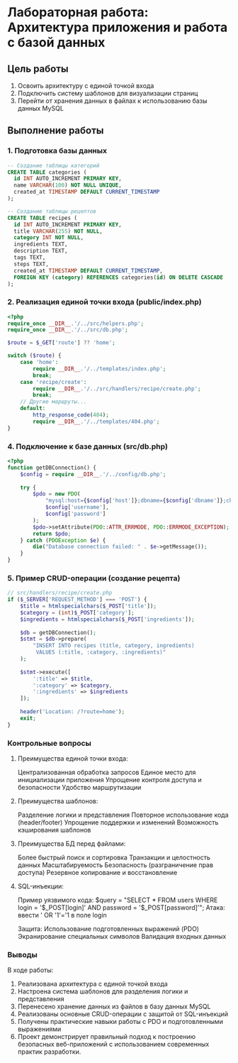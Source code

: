 # Лабораторная работа: Архитектура приложения и работа с базой данных

## Цель работы
1. Освоить архитектуру с единой точкой входа
2. Подключить систему шаблонов для визуализации страниц
3. Перейти от хранения данных в файлах к использованию базы данных MySQL

## Выполнение работы

### 1. Подготовка базы данных
```sql
-- Создание таблицы категорий
CREATE TABLE categories (
  id INT AUTO_INCREMENT PRIMARY KEY,
  name VARCHAR(100) NOT NULL UNIQUE,
  created_at TIMESTAMP DEFAULT CURRENT_TIMESTAMP
);

-- Создание таблицы рецептов
CREATE TABLE recipes (
  id INT AUTO_INCREMENT PRIMARY KEY,
  title VARCHAR(255) NOT NULL,
  category INT NOT NULL,
  ingredients TEXT,
  description TEXT,
  tags TEXT,
  steps TEXT,
  created_at TIMESTAMP DEFAULT CURRENT_TIMESTAMP,
  FOREIGN KEY (category) REFERENCES categories(id) ON DELETE CASCADE
);
```
### 2. Реализация единой точки входа (public/index.php)
```php
<?php
require_once __DIR__.'/../src/helpers.php';
require_once __DIR__.'/../src/db.php';

$route = $_GET['route'] ?? 'home';

switch ($route) {
    case 'home':
        require __DIR__.'/../templates/index.php';
        break;
    case 'recipe/create':
        require __DIR__.'/../src/handlers/recipe/create.php';
        break;
    // Другие маршруты...
    default:
        http_response_code(404);
        require __DIR__.'/../templates/404.php';
}
```
### 4. Подключение к базе данных (src/db.php)
```php
<?php
function getDBConnection() {
    $config = require __DIR__.'/../config/db.php';
    
    try {
        $pdo = new PDO(
            "mysql:host={$config['host']};dbname={$config['dbname']};charset=utf8",
            $config['username'],
            $config['password']
        );
        $pdo->setAttribute(PDO::ATTR_ERRMODE, PDO::ERRMODE_EXCEPTION);
        return $pdo;
    } catch (PDOException $e) {
        die("Database connection failed: " . $e->getMessage());
    }
}
```
### 5. Пример CRUD-операции (создание рецепта)
```php
// src/handlers/recipe/create.php
if ($_SERVER['REQUEST_METHOD'] === 'POST') {
    $title = htmlspecialchars($_POST['title']);
    $category = (int)$_POST['category'];
    $ingredients = htmlspecialchars($_POST['ingredients']);
    
    $db = getDBConnection();
    $stmt = $db->prepare(
        "INSERT INTO recipes (title, category, ingredients) 
         VALUES (:title, :category, :ingredients)"
    );
    
    $stmt->execute([
        ':title' => $title,
        ':category' => $category,
        ':ingredients' => $ingredients
    ]);
    
    header('Location: /?route=home');
    exit;
}
```
### Контрольные вопросы

1. Преимущества единой точки входа:

    Централизованная обработка запросов
    Единое место для инициализации приложения
    Упрощение контроля доступа и безопасности
    Удобство маршрутизации

2. Преимущества шаблонов:

    Разделение логики и представления
    Повторное использование кода (header/footer)
    Упрощение поддержки и изменений
    Возможность кэширования шаблонов

3. Преимущества БД перед файлами:

    Более быстрый поиск и сортировка
    Транзакции и целостность данных
    Масштабируемость
    Безопасность (разграничение прав доступа)
    Резервное копирование и восстановление

4. SQL-инъекции:

    Пример уязвимого кода:
        $query = "SELECT * FROM users WHERE login = '$_POST[login]' AND password = '$_POST[password]'"; 
        Атака: ввести ' OR '1'='1 в поле login

    Защита:
        Использование подготовленных выражений (PDO)
        Экранирование специальных символов
        Валидация входных данных

### Выводы

В ходе работы:

1. Реализована архитектура с единой точкой входа
2. Настроена система шаблонов для разделения логики и представления
3. Перенесено хранение данных из файлов в базу данных MySQL
4. Реализованы основные CRUD-операции с защитой от SQL-инъекций
5. Получены практические навыки работы с PDO и подготовленными выражениями
6. Проект демонстрирует правильный подход к построению безопасных веб-приложений с использованием современных практик разработки.